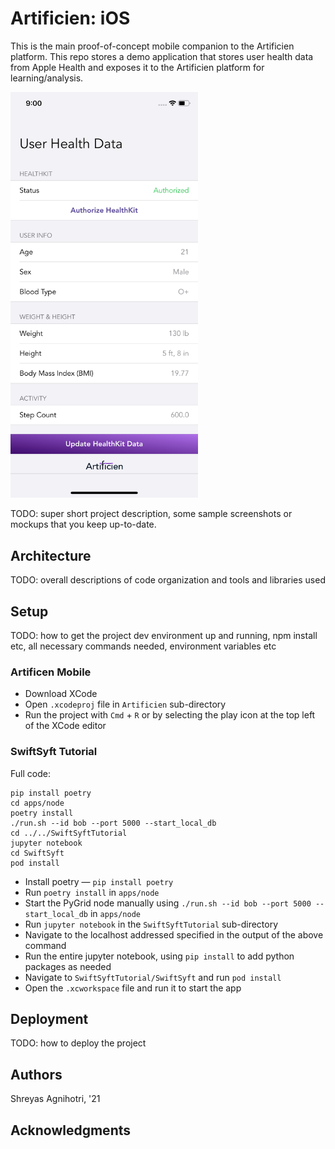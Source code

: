 # Artificien: iOS

This is the main proof-of-concept mobile companion to the Artificien platform. This repo stores a demo application that stores user health data from Apple Health and exposes it to the Artificien platform for learning/analysis.

<img src="./latestScreenshot.png" width="300">

TODO: super short project description, some sample screenshots or mockups that you keep up-to-date.

## Architecture

TODO:  overall descriptions of code organization and tools and libraries used

## Setup

TODO: how to get the project dev environment up and running, npm install etc, all necessary commands needed, environment variables etc

### Artificen Mobile

* Download XCode
* Open `.xcodeproj` file in `Artificien` sub-directory
* Run the project with `Cmd` + `R` or by selecting the play icon at the top left of the XCode editor

### SwiftSyft Tutorial

Full code:

```
pip install poetry
cd apps/node
poetry install
./run.sh --id bob --port 5000 --start_local_db
cd ../../SwiftSyftTutorial
jupyter notebook
cd SwiftSyft
pod install
```

* Install poetry — `pip install poetry`
* Run `poetry install` in `apps/node`
* Start the PyGrid node manually using `./run.sh --id bob --port 5000 --start_local_db` in `apps/node`
* Run `jupyter notebook` in the `SwiftSyftTutorial` sub-directory
* Navigate to the localhost addressed specified in the output of the above command
* Run the entire jupyter notebook, using `pip install` to add python packages as needed
* Navigate to `SwiftSyftTutorial/SwiftSyft` and run `pod install`
* Open the `.xcworkspace` file and run it to start the app

## Deployment

TODO: how to deploy the project

## Authors

Shreyas Agnihotri, '21

## Acknowledgments
